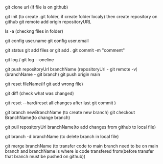 git clone url (if file is on github)

git init (to create .git folder, if create folder localy)
then create repository on github
git remote add origin repositoryURL

ls -a (checkng files in folder)

git config user.name
git config user.email

git status
git add files or git add .
git commit -m "comment"

git log / git log --oneline

git push repositoryUrl branchName
(repositoryUrl - git remote -v)
(branchName - git branch)
git push origin main

git reset fileName(if git add wrong file)

git diff (check what was changed)

git reset --hard(reset all changes after last git commit )

git branch newBranchName (to create new branch)
git checkout BranchName(to change branch)

git pull repositoryUrl branchName(to add changes from github to local file)

git branch -d branchName (to delete branch in local file)

git merge branchName (to transfer code to main branch need to be on main branch and branchName is where is code transfered from(before transfer that branch must be pushed on github))

